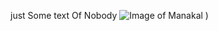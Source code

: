 just Some text Of Nobody
![Image of Manakal](https://user-images.githubusercontent.com/66108524/148747136-1b52ce05-0a46-4037-a7ba-5e736fcca14b.jpg)
)

